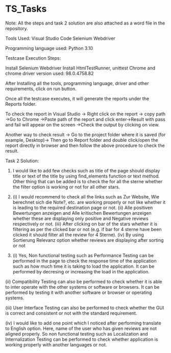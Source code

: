 # TS_Tasks
Note: All the steps and task 2 solution are also attached as a word file in the repository.

Tools Used:
Visual Studio Code
Selenium Webdriver

Programming language used:
Python 3.10

Testcase Execution Steps:

Install Selenium Webdriver
Install HtmlTestRunner, unittest
Chrome and chrome driver version used: 98.0.4758.82

After Installing all the tools, programming language, driver and other requirements, click on run button.

Once all the testcase executes, it will generate the reports under the Reports folder.

To check the report in Visual Studio -> Right click on the report -> copy path ->Go to Chrome ->Paste path of the report and click enter->Result with pass and fail will appear on the screen ->Check the output by clicking on view.

Another way to check result -> Go to the project folder where it is saved (for example, Desktop)-> Then go to Report folder and double click/open the report directly in browser and then follow the above procedure to check the result.


Task 2 Solution:

1. I would like to add few checks such as title of the page should display title or text of the title by using find_elements function or text method. 
Other thing that can be added is to check the for all the sterne whether the filter option is working or not for all other stars.

2. (i) I would recommend to check all the links such as Zur Website, Wie berechnet sich die Note?, etc. are working properly or not like whether it is leading to the required destination page or not.
(ii) Alle positiven Bewertungen anzeigen and Alle kritischen Bewertungen anzeigen whether these are displaying only positive and Negative reviews respectively or not.
(iii) After clicking on bar of the stars whether it is filtering as per the clicked bar or not (e.g. if bar for 4 sterne have been clicked it should filter all the review for 4 Sterne).
(iv) By using Sortierung Relevanz option whether reviews are displaying after sorting or not

3. (i) Yes, Non functional testing such as Performance Testing can be performed in the page to check the response time of the application such as how much time it is taking to load the application. It can be performed by decresing or increasing the load in the application. 

(ii) Compatibility Testing can also be performed to check whether it is able to inter operate with the other systems or software or browsers. It can be performed by testing it with another software or browser or operating systems.

(iii) User Interface Testing can also be performed to check whether the GUI is correct and consistent or not with the standard requirement. 
  
(iv) I would like to add one point which I noticed after performing translate to English option. Here, name of the user who has given reviews are not aligned properly. So non functional testing such as Localization and Internalization Testing can be performed to check whether application is working properly with another languages or not.

